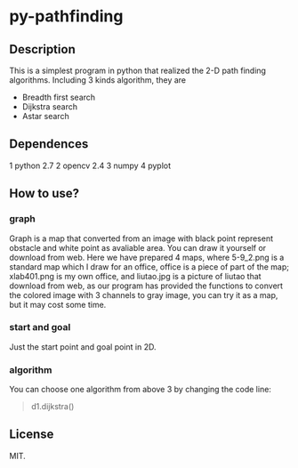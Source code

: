 # py-pathfinding
## Description
This is a simplest program in python that realized the 2-D path finding algorithms. Including 3 kinds algorithm, they are
* Breadth first search
* Dijkstra search
* Astar search

## Dependences
1 python 2.7
2 opencv 2.4
3 numpy
4 pyplot

## How to use?
### graph
Graph is a map that converted from an image with black point represent obstacle and white point as avaliable area. You can draw it yourself or download from web.
Here we have prepared 4 maps, where 5-9_2.png is a standard map which I draw for an office, office is a piece of part of the map; xlab401.png is my own office, and liutao.jpg is a picture of liutao that download from web, as our program has provided the functions to convert the colored image with 3 channels to gray image, you can try it as a map, but it may cost some time.
### start and goal 
Just the start point and goal point in 2D.
### algorithm
You can choose one algorithm from above 3 by changing the code line:
>d1.dijkstra()

## License
MIT.
